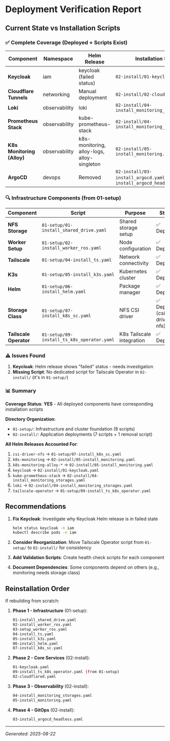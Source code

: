 # Deployment Verification Report

## Current State vs Installation Scripts

### ✅ Complete Coverage (Deployed + Scripts Exist)

| Component | Namespace | Helm Release | Installation Script | Status |
|-----------|-----------|--------------|-------------------|---------|
| **Keycloak** | iam | keycloak (failed status) | `02-install/01-keycloak.yaml` | ⚠️ Failed deployment |
| **Cloudflare Tunnels** | networking | Manual deployment | `02-install/02-cloudflared.yaml` | ✅ Running |
| **Loki** | observability | loki | `02-install/04-install_monitoring_storages.yaml` | ✅ Running |
| **Prometheus Stack** | observability | kube-prometheus-stack | `02-install/04-install_monitoring_storages.yaml` | ✅ Running |
| **K8s Monitoring (Alloy)** | observability | k8s-monitoring, alloy-logs, alloy-singleton | `02-install/05-install_monitoring.yaml` | ✅ Running |
| **ArgoCD** | devops | Removed | `02-install/03-install_argocd.yaml` / `03-install_argocd_headless.yaml` | 🔄 Ready to redeploy |

### 🔍 Infrastructure Components (from 01-setup)

| Component | Script | Purpose | Status |
|-----------|--------|---------|--------|
| **NFS Storage** | `01-setup/01-install_shared_drive.yaml` | Shared storage setup | ✅ Deployed |
| **Worker Setup** | `01-setup/02-install_worker_ros.yaml` | Node configuration | ✅ Deployed |
| **Tailscale** | `01-setup/04-install_ts.yaml` | Network connectivity | ✅ Deployed |
| **K3s** | `01-setup/05-install_k3s.yaml` | Kubernetes cluster | ✅ Deployed |
| **Helm** | `01-setup/06-install_helm.yaml` | Package manager | ✅ Deployed |
| **Storage Class** | `01-setup/07-install_k8s_sc.yaml` | NFS CSI driver | ✅ Deployed (csi-driver-nfs) |
| **Tailscale Operator** | `01-setup/09-install_ts_k8s_operator.yaml` | K8s Tailscale integration | ✅ Deployed |

### ⚠️ Issues Found

1. **Keycloak**: Helm release shows "failed" status - needs investigation
2. **Missing Script**: No dedicated script for Tailscale Operator in `02-install/` (it's in `01-setup/`)

### 📊 Summary

**Coverage Status**: **YES** - All deployed components have corresponding installation scripts

**Directory Organization**:
- `01-setup/`: Infrastructure and cluster foundation (8 scripts)
- `02-install/`: Application deployments (7 scripts + 1 removal script)

**All Helm Releases Accounted For**:
1. `csi-driver-nfs` → `01-setup/07-install_k8s_sc.yaml`
2. `k8s-monitoring` → `02-install/05-install_monitoring.yaml`
3. `k8s-monitoring-alloy-*` → `02-install/05-install_monitoring.yaml`
4. `keycloak` → `02-install/01-keycloak.yaml`
5. `kube-prometheus-stack` → `02-install/04-install_monitoring_storages.yaml`
6. `loki` → `02-install/04-install_monitoring_storages.yaml`
7. `tailscale-operator` → `01-setup/09-install_ts_k8s_operator.yaml`

## Recommendations

1. **Fix Keycloak**: Investigate why Keycloak Helm release is in failed state
   ```bash
   helm status keycloak -n iam
   kubectl describe pods -n iam
   ```

2. **Consider Reorganization**: Move Tailscale Operator script from `01-setup/` to `02-install/` for consistency

3. **Add Validation Scripts**: Create health check scripts for each component

4. **Document Dependencies**: Some components depend on others (e.g., monitoring needs storage class)

## Reinstallation Order

If rebuilding from scratch:

1. **Phase 1 - Infrastructure** (01-setup):
   ```bash
   01-install_shared_drive.yaml
   02-install_worker_ros.yaml
   03-setup_worker_ros.yaml
   04-install_ts.yaml
   05-install_k3s.yaml
   06-install_helm.yaml
   07-install_k8s_sc.yaml
   ```

2. **Phase 2 - Core Services** (02-install):
   ```bash
   01-keycloak.yaml
   09-install_ts_k8s_operator.yaml (from 01-setup)
   02-cloudflared.yaml
   ```

3. **Phase 3 - Observability** (02-install):
   ```bash
   04-install_monitoring_storages.yaml
   05-install_monitoring.yaml
   ```

4. **Phase 4 - GitOps** (02-install):
   ```bash
   03-install_argocd_headless.yaml
   ```

---
*Generated: 2025-08-22*